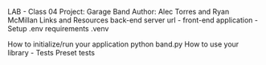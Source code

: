 LAB - Class 04
Project: Garage Band
Author: Alec Torres and Ryan McMillan
Links and Resources
back-end server url -
front-end application -
Setup
.env requirements
.venv

How to initialize/run your application 
python band.py
How to use your library -
Tests
Preset tests